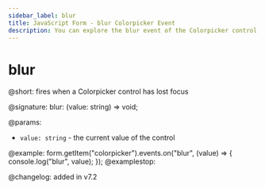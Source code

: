 ```yaml
---
sidebar_label: blur
title: JavaScript Form - blur Colorpicker Event 
description: You can explore the blur event of the Colorpicker control of Form in the documentation of the DHTMLX JavaScript UI library. Browse developer guides and API reference, try out code examples and live demos, and download a free 30-day evaluation version of DHTMLX Suite.
---
```


# blur

@short: fires when a Colorpicker control has lost focus

@signature: blur: (value: string) => void;

@params:
- `value: string` - the current value of the control

@example:
form.getItem("colorpicker").events.on("blur", (value) => {
    console.log("blur", value);
});
@examplestop:

@changelog: added in v7.2
